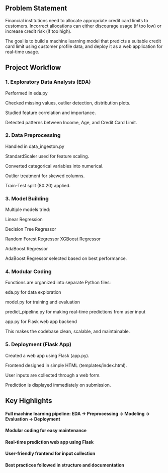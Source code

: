  ## Problem Statement
Financial institutions need to allocate appropriate credit card limits to customers.
Incorrect allocations can either discourage usage (if too low) or increase credit risk (if too high).

The goal is to build a machine learning model that predicts a suitable credit card limit using customer profile data, and deploy it as a web application for real-time usage.

## Project Workflow
### 1. Exploratory Data Analysis (EDA)
Performed in eda.py

Checked missing values, outlier detection, distribution plots.

Studied feature correlation and importance.

Detected patterns between Income, Age, and Credit Card Limit.

### 2. Data Preprocessing
Handled in data_ingeston.py

StandardScaler used for feature scaling.

Converted categorical variables into numerical.

Outlier treatment for skewed columns.

Train-Test split (80:20) applied.

### 3. Model Building
Multiple models tried:

Linear Regression

Decision Tree Regressor

Random Forest Regressor
XGBoost Regressor

AdaBoost Regressor


AdaBoost Regressor selected based on best performance.

### 4. Modular Coding
Functions are organized into separate Python files:

eda.py for data exploration

model.py for training and evaluation

predict_pipeline.py for making real-time predictions from user input

app.py for Flask web app backend

This makes the codebase clean, scalable, and maintainable.

### 5. Deployment (Flask App)
Created a web app using Flask (app.py).

Frontend designed in simple HTML (templates/index.html).

User inputs are collected through a web form.

Prediction is displayed immediately on submission.



## Key Highlights
#### Full machine learning pipeline: EDA → Preprocessing → Modeling → Evaluation → Deployment

#### Modular coding for easy maintenance

#### Real-time prediction web app using Flask

#### User-friendly frontend for input collection

#### Best practices followed in structure and documentation
